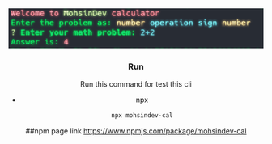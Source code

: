 <div align="center">
    <img src="preview.png" alt="preview">

### Run

Run this command for test this cli
* npx
  ```sh
  npx mohsindev-cal
  ```

##npm page link
https://www.npmjs.com/package/mohsindev-cal
  </div>
